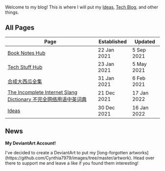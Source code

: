 Welcome to my blog! This is where I will put my [Ideas](ideas), [Tech Blog](/Tech%20Stuff), and other things.

## All Pages

| Page | Established | Updated |
|------|-------------|---------|
| [Book Notes Hub](/Book%20Notes) | 22 Jan 2021 | 5 Sep 2021 |
| [Tech Stuff Hub](/Tech%20Stuff) | 23 Jan 2021 | 5 May 2021 |
| [合成大西瓜全集](daxigua) | 31 Jan 2021 | 6 Feb 2021 |
| [The Incomplete Internet Slang Dictionary 不完全网络用语中英词典](www-dict) | 21 Dec 2021 | 17 Jan 2022 |
| [Ideas](ideas) | 30 Dec 2021 | 16 Jan 2022 |

## News

<div class="news-block">
    <b>My DeviantArt Account!</b>
    <p>
    I've decided to create a DeviantArt to put my [long-forgotten artworks](https://github.com/Cynthia7979/images/tree/master/artwork).
    Head over there to support me and leave a like if you found them interesting!
    </p>
</div>
